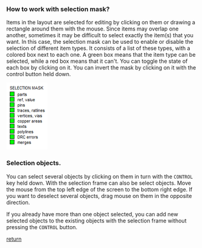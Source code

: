 ### How to work with selection mask?

Items in the layout are selected for editing by clicking on them or drawing a rectangle around them with the mouse. Since items may overlap one another, sometimes it may be difficult to select exactly the item(s) that you want. In this case, the selection mask can be used to enable or disable the selection of different item types. It consists of a list of these types, with a colored box next to each one. A green box means that the item type can be selected, while a red box means that it can't. You can toggle the state of each box by clicking on it. You can invert the mask by clicking on it with the control button held down.

![](/pictures/mask.png)

### Selection objects.

You can select several objects by clicking on them in turn with the `CONTROL` key held down. With the selection frame can also be select objects. Move the mouse from the top left edge of the screen to the bottom right edge. If you want to deselect several objects, drag mouse on them in the opposite direction.

If you already have more than one object selected, you can add new selected objects to the existing objects with the selection frame without pressing the `CONTROL` button.

[return](How_to.md)

